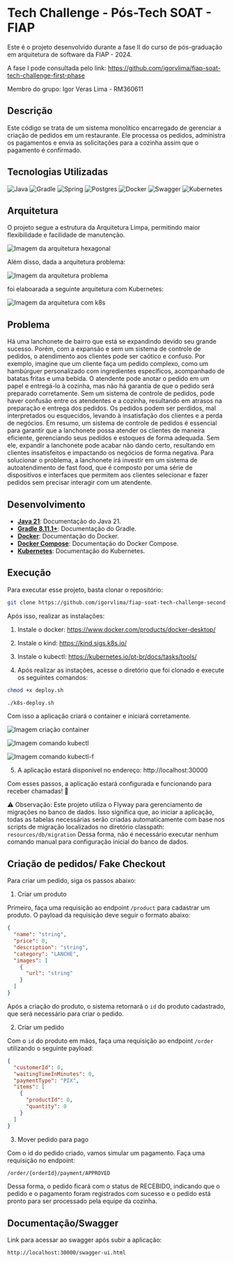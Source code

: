 # Tech Challenge - Pós-Tech SOAT - FIAP

Este é o projeto desenvolvido durante a fase II do curso de pós-graduação em arquitetura de software da FIAP - 2024.

A fase I pode consultada pelo link: https://github.com/igorvlima/fiap-soat-tech-challenge-first-phase

Membro do grupo: Igor Veras Lima - RM360611

## Descrição

Este código se trata de um sistema monolítico encarregado de gerenciar a criação de pedidos em um restaurante. Ele processa os pedidos, administra os pagamentos e envia as solicitações para a cozinha assim que o pagamento é confirmado. 

## Tecnologias Utilizadas
![Java](https://img.shields.io/badge/java_21-%23ED8B00.svg?style=for-the-badge&logo=openjdk&logoColor=white)
![Gradle](https://img.shields.io/badge/Gradle-02303A?style=for-the-badge&logo=Gradle&logoColor=white)
![Spring](https://img.shields.io/badge/spring_3-%236DB33F.svg?style=for-the-badge&logo=springboot&logoColor=white)
![Postgres](https://img.shields.io/badge/postgresql-%23316192.svg?style=for-the-badge&logo=postgresql&logoColor=white)
![Docker](https://img.shields.io/badge/Docker-2496ED?style=for-the-badge&logo=docker&logoColor=white)
![Swagger](https://img.shields.io/badge/-Swagger-%23Clojure?style=for-the-badge&logo=swagger&logoColor=white)
![Kubernetes](https://img.shields.io/badge/Kubernetes-326CE5?style=for-the-badge&logo=Kubernetes&logoColor=white)

## Arquitetura

O projeto segue a estrutura da Arquitetura Limpa, permitindo maior flexibilidade e facilidade de manutenção.

![Imagem da arquitetura hexagonal](./assets/clean-arch.png)

Além disso, dada a arquitetura problema:

![Imagem da arquitetura problema](./assets/arch-problem.png)

foi elaboarada a seguinte arquitetura com Kubernetes:

![Imagem da arquitetura com k8s](./assets/k8s.png)

## Problema

Há uma lanchonete de bairro que está se expandindo devido seu grande
sucesso. Porém, com a expansão e sem um sistema de controle de pedidos, o
atendimento aos clientes pode ser caótico e confuso. Por exemplo, imagine que
um cliente faça um pedido complexo, como um hambúrguer personalizado com
ingredientes específicos, acompanhado de batatas fritas e uma bebida. O
atendente pode anotar o pedido em um papel e entregá-lo à cozinha, mas não
há garantia de que o pedido será preparado corretamente.
Sem um sistema de controle de pedidos, pode haver confusão entre os
atendentes e a cozinha, resultando em atrasos na preparação e entrega dos
pedidos. Os pedidos podem ser perdidos, mal interpretados ou esquecidos,
levando à insatisfação dos clientes e a perda de negócios.
Em resumo, um sistema de controle de pedidos é essencial para garantir
que a lanchonete possa atender os clientes de maneira eficiente, gerenciando
seus pedidos e estoques de forma adequada. Sem ele, expandir a lanchonete
pode acabar não dando certo, resultando em clientes insatisfeitos e impactando
os negócios de forma negativa.
Para solucionar o problema, a lanchonete irá investir em um sistema de
autoatendimento de fast food, que é composto por uma série de dispositivos e
interfaces que permitem aos clientes selecionar e fazer pedidos sem precisar
interagir com um atendente.

## Desenvolvimento

- **[Java 21](https://docs.oracle.com/en/java/javase/21/)**: Documentação do Java 21.
- **[Gradle 8.11.1+](https://docs.gradle.org/current/userguide/userguide.html)**: Documentação do Gradle.
- **[Docker](https://docs.docker.com/?_gl=1*v1gqy4*_gcl_au*MTM4MjU0MTI3Ni4xNzM3NDg2MzY2*_ga*MzMxMDkxMTA1LjE3Mzc0MTQ5OTI.*_ga_XJWPQMJYHQ*MTczNzQ4NjI1MC4zLjEuMTczNzQ4NjM2Ni41OS4wLjA.)**: Documentação do Docker.
- **[Docker Compose](https://docs.docker.com/compose/)**: Documentação do Docker Compose.
- **[Kubernetes](https://kubernetes.io/docs/home/)**: Documentação do Kubernetes.

## Execução

Para executar esse projeto, basta clonar o repositório:

```bash
git clone https://github.com/igorvlima/fiap-soat-tech-challenge-second-phase
```

Após isso, realizar as instalações:

1. Instale o docker: https://www.docker.com/products/docker-desktop/
2. Instale o kind: https://kind.sigs.k8s.io/
3. Instale o kubectl: https://kubernetes.io/pt-br/docs/tasks/tools/

4. Após realizar as instações, acesse o diretório que foi clonado e execute os seguintes comandos:

```bash
chmod +x deploy.sh
```

```bash
./k8s-deploy.sh
```
Com isso a aplicação criará o container e iniciará corretamente.

![Imagem criação container](./assets/k8s-deploy.png)

![Imagem comando kubectl](./assets/kubectl.png)

![Imagem comando kubectl-f](./assets/kubectl-f.png)


5. A aplicação estará disponível no endereço: http://localhost:30000

Com esses passos, a aplicação estará configurada e funcionando para receber chamadas! 🎉

⚠️ Observação: Este projeto utiliza o Flyway para gerenciamento de migrações no banco de dados. Isso significa que, ao iniciar a aplicação, todas as tabelas necessárias serão criadas automaticamente com base nos scripts de migração localizados no diretório classpath: `resources/db/migration` Dessa forma, não é necessário executar nenhum comando manual para configuração inicial do banco de dados.

## Criação de pedidos/ Fake Checkout

Para criar um pedido, siga os passos abaixo:

1. Criar um produto

Primeiro, faça uma requisição ao endpoint `/product` para cadastrar um produto. O payload da requisição deve seguir o formato abaixo:

```json
{
  "name": "string",
  "price": 0,
  "description": "string",
  "category": "LANCHE",
  "images": [
    {
      "url": "string"
    }
  ]
}
```

Após a criação do produto, o sistema retornará o `id` do produto cadastrado, que será necessário para criar o pedido.

2. Criar um pedido

Com o `id` do produto em mãos, faça uma requisição ao endpoint `/order` utilizando o seguinte payload:

```json
{
  "customerId": 0,
  "waitingTimeInMinutes": 0,
  "paymentType": "PIX",
  "items": [
    {
      "productId": 0,
      "quantity": 0
    }
  ]
}
```

3. Mover pedido para pago

Com o id do pedido criado, vamos simular um pagamento. Faça uma requisição no endpoint: 

```bash
/order/{orderId}/payment/APPROVED
```

Dessa forma, o pedido ficará com o status de RECEBIDO, indicando que o pedido e o pagamento foram registrados com sucesso e o pedido está pronto para ser processado pela equipe da cozinha.

## Documentação/Swagger

Link para acessar ao swagger após subir a aplicação:

```bash
http://localhost:30000/swagger-ui.html
```
